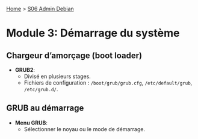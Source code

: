 [Home](https://github.com/Addleo/TSSR/tree/main) > [S06 Admin Debian](https://github.com/Addleo/TSSR/tree/S06%267-Admin_Debian)  

# Module 3: Démarrage du système

## Chargeur d’amorçage (boot loader)

-   **GRUB2**:
    -   Divisé en plusieurs stages.
    -   Fichiers de configuration : `/boot/grub/grub.cfg`, `/etc/default/grub`, `/etc/grub.d/`.

## GRUB au démarrage

-   **Menu GRUB**:
    -   Sélectionner le noyau ou le mode de démarrage.
